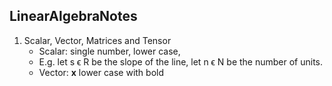 ## LinearAlgebraNotes
1. Scalar, Vector, Matrices and Tensor
    * Scalar: single number, lower case, 
    * E.g. let s ϵ R be the slope of the line, let n ϵ N be the number of units. 
    * Vector: **x** lower case with bold
    
